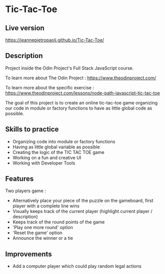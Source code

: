 # Tic-Tac-Toe

## Live version

https://jeannepietropaoli.github.io/Tic-Tac-Toe/

## Description

Project inside the Odin Project's Full Stack JavaScript course.

To learn more about The Odin Project : https://www.theodinproject.com/

To learn more about the specific exercise : https://www.theodinproject.com/lessons/node-path-javascript-tic-tac-toe

The goal of this project is to create an online tic-tac-toe game organizing our code in module or factory functions to have as little global code as possible.

## Skills to practice

- Organizing code into module or factory functions
- Having as little global variable as possible
- Creating the logic of the TIC TAC TOE game
- Working on a fun and creative UI 
- Working with Developer Tools

## Features
Two players game : 
- Alternatively place your piece of the puzzle on the gameboard, first player with a complete line wins
- Visually keeps track of the current player (highlight current player / description)
- Keeps track of the round points of the game
- 'Play one more round' option
- 'Reset the game' option
- Announce the winner or a tie


## Improvements

- Add a computer player which could play random legal actions
